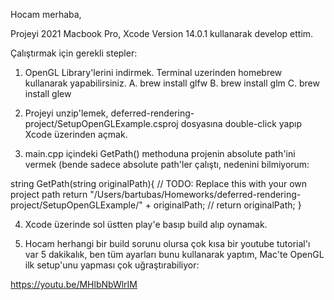 Hocam merhaba,

Projeyi 2021 Macbook Pro, Xcode Version 14.0.1 kullanarak develop ettim.

Çalıştırmak için gerekli stepler:

1. OpenGL Library'lerini indirmek. Terminal uzerinden homebrew kullanarak yapabilirsiniz.
 A. brew install glfw
 B. brew install glm
 C. brew install glew
 
2. Projeyi unzip'lemek, deferred-rendering-project/SetupOpenGLExample.csproj dosyasına double-click yapıp Xcode üzerinden açmak.

3. main.cpp içindeki GetPath() methoduna projenin absolute path'ini vermek (bende sadece absolute path'ler çalıştı, nedenini bilmiyorum:

string GetPath(string originalPath){
    // TODO: Replace this with your own project path
    return "/Users/bartubas/Homeworks/deferred-rendering-project/SetupOpenGLExample/" + originalPath;
    // return originalPath;
}

4. Xcode üzerinde sol üstten play'e basıp build alıp oynamak.

5. Hocam herhangi bir build sorunu olursa çok kısa bir youtube tutorial'ı var 5 dakikalık, ben tüm ayarları bunu kullanarak yaptım, Mac'te OpenGL ilk setup'unu yapması çok uğraştırabiliyor:

https://youtu.be/MHlbNbWlrIM

